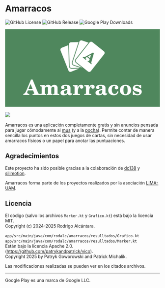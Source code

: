 # Amarracos

![GitHub License](https://img.shields.io/github/license/RodAlc24/Amarracos)
![GitHub Release](https://img.shields.io/github/v/release/RodAlc24/Amarracos)
![Google Play Downloads](https://playbadges.pavi2410.me/badge/downloads?id=com.rodalc.amarracos&pretty)

![Logo](images/LogoCompleto.png "Amarracos")

<a href="https://play.google.com/store/apps/details?id=com.rodalc.amarracos"><img src="https://play.google.com/intl/en_us/badges/static/images/badges/en_badge_web_generic.png" height="120"></a>

Amarracos es una aplicación completamente gratis y sin anuncios pensada para jugar cómodamente al [mus](https://www.nhfournier.es/como-jugar/mus/) (y a la [pocha](https://www.nhfournier.es/como-jugar/pocha/)).
Permite contar de manera sencilla los puntos en estos dos juegos de cartas, sin necesidad de usar amarracos físicos o un papel para anotar las puntuaciones.

## Agradecimientos

Este proyecto ha sido posible gracias a la colaboración de [dc138](https://github.com/dc138) y [silimotion](https://github.com/silimotion).

Amarracos forma parte de los proyectos realizados por la asociación [LIMA-UAM](https://github.com/LIMA-UAM).

## Licencia

El código (salvo los archivos `Marker.kt` y `Grafico.kt`) está bajo la licencia MIT.  
Copyright (c) 2024-2025 Rodrigo Alcántara.

`app/src/main/java/com/rodalc/amarracos/resulltados/Grafico.kt`  
`app/src/main/java/com/rodalc/amarracos/resulltados/Marker.kt`  
Están bajo la licencia Apache 2.0. (https://github.com/patrykandpatrick/vico).  
Copyright 2025 by Patryk Goworowski and Patrick Michalik.

Las modificaciones realizadas se pueden ver en los citados archivos.

---

Google Play es una marca de Google LLC.
